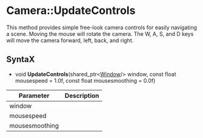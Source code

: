 # Camera::UpdateControls

This method provides simple free-look camera controls for easily navigating a scene. Moving the mouse will rotate the camera. The W, A, S, and D keys will move the camera forward, left, back, and right.

## SyntaX

- void **UpdateControls**(shared_ptr<[Window](Window.md)/> window, const float mousespeed = 1.0f, const float mousesmoothing = 0.0f)

| Parameter | Description |
|---|---|
| window ||
| mousespeed ||
| mousesmoothing ||
